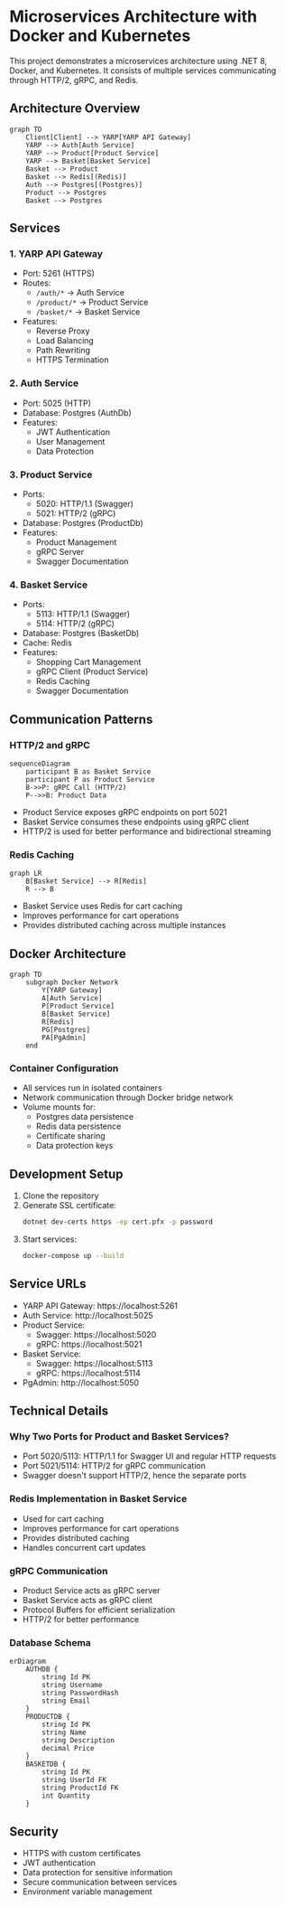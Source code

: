 # Microservices Architecture with Docker and Kubernetes

This project demonstrates a microservices architecture using .NET 8, Docker, and Kubernetes. It consists of multiple services communicating through HTTP/2, gRPC, and Redis.

## Architecture Overview

```mermaid
graph TD
    Client[Client] --> YARP[YARP API Gateway]
    YARP --> Auth[Auth Service]
    YARP --> Product[Product Service]
    YARP --> Basket[Basket Service]
    Basket --> Product
    Basket --> Redis[(Redis)]
    Auth --> Postgres[(Postgres)]
    Product --> Postgres
    Basket --> Postgres
```

## Services

### 1. YARP API Gateway
- Port: 5261 (HTTPS)
- Routes:
  - `/auth/*` → Auth Service
  - `/product/*` → Product Service
  - `/basket/*` → Basket Service
- Features:
  - Reverse Proxy
  - Load Balancing
  - Path Rewriting
  - HTTPS Termination

### 2. Auth Service
- Port: 5025 (HTTP)
- Database: Postgres (AuthDb)
- Features:
  - JWT Authentication
  - User Management
  - Data Protection

### 3. Product Service
- Ports:
  - 5020: HTTP/1.1 (Swagger)
  - 5021: HTTP/2 (gRPC)
- Database: Postgres (ProductDb)
- Features:
  - Product Management
  - gRPC Server
  - Swagger Documentation

### 4. Basket Service
- Ports:
  - 5113: HTTP/1.1 (Swagger)
  - 5114: HTTP/2 (gRPC)
- Database: Postgres (BasketDb)
- Cache: Redis
- Features:
  - Shopping Cart Management
  - gRPC Client (Product Service)
  - Redis Caching
  - Swagger Documentation

## Communication Patterns

### HTTP/2 and gRPC
```mermaid
sequenceDiagram
    participant B as Basket Service
    participant P as Product Service
    B->>P: gRPC Call (HTTP/2)
    P-->>B: Product Data
```

- Product Service exposes gRPC endpoints on port 5021
- Basket Service consumes these endpoints using gRPC client
- HTTP/2 is used for better performance and bidirectional streaming

### Redis Caching
```mermaid
graph LR
    B[Basket Service] --> R[Redis]
    R --> B
```

- Basket Service uses Redis for cart caching
- Improves performance for cart operations
- Provides distributed caching across multiple instances

## Docker Architecture

```mermaid
graph TD
    subgraph Docker Network
        Y[YARP Gateway]
        A[Auth Service]
        P[Product Service]
        B[Basket Service]
        R[Redis]
        PG[Postgres]
        PA[PgAdmin]
    end
```

### Container Configuration
- All services run in isolated containers
- Network communication through Docker bridge network
- Volume mounts for:
  - Postgres data persistence
  - Redis data persistence
  - Certificate sharing
  - Data protection keys

## Development Setup

1. Clone the repository
2. Generate SSL certificate:
   ```bash
   dotnet dev-certs https -ep cert.pfx -p password
   ```
3. Start services:
   ```bash
   docker-compose up --build
   ```

## Service URLs

- YARP API Gateway: https://localhost:5261
- Auth Service: http://localhost:5025
- Product Service:
  - Swagger: https://localhost:5020
  - gRPC: https://localhost:5021
- Basket Service:
  - Swagger: https://localhost:5113
  - gRPC: https://localhost:5114
- PgAdmin: http://localhost:5050

## Technical Details

### Why Two Ports for Product and Basket Services?
- Port 5020/5113: HTTP/1.1 for Swagger UI and regular HTTP requests
- Port 5021/5114: HTTP/2 for gRPC communication
- Swagger doesn't support HTTP/2, hence the separate ports

### Redis Implementation in Basket Service
- Used for cart caching
- Improves performance for cart operations
- Provides distributed caching
- Handles concurrent cart updates

### gRPC Communication
- Product Service acts as gRPC server
- Basket Service acts as gRPC client
- Protocol Buffers for efficient serialization
- HTTP/2 for better performance

### Database Schema
```mermaid
erDiagram
    AUTHDB {
        string Id PK
        string Username
        string PasswordHash
        string Email
    }
    PRODUCTDB {
        string Id PK
        string Name
        string Description
        decimal Price
    }
    BASKETDB {
        string Id PK
        string UserId FK
        string ProductId FK
        int Quantity
    }
```

## Security

- HTTPS with custom certificates
- JWT authentication
- Data protection for sensitive information
- Secure communication between services
- Environment variable management 